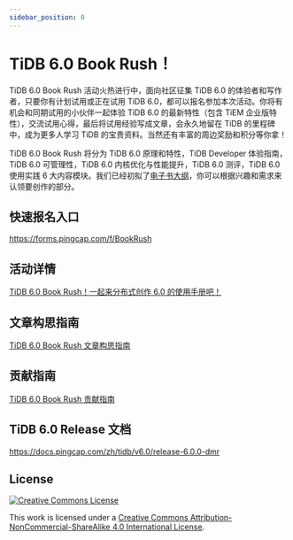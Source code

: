 ```yaml
---
sidebar_position: 0
---
```


# TiDB 6.0 Book Rush！

TiDB 6.0 Book Rush 活动火热进行中，面向社区征集 TiDB 6.0 的体验者和写作者，只要你有计划试用或正在试用 TiDB 6.0，都可以报名参加本次活动。你将有机会和同期试用的小伙伴一起体验 TiDB 6.0 的最新特性（包含 TiEM 企业版特性），交流试用心得，最后将试用经验写成文章，会永久地留在 TiDB 的里程碑中，成为更多人学习 TiDB 的宝贵资料。当然还有丰富的周边奖励和积分等你拿！

TiDB 6.0 Book Rush 将分为 TiDB 6.0 原理和特性，TiDB Developer 体验指南，TiDB 6.0 可管理性，TiDB 6.0 内核优化与性能提升，TiDB 6.0 测评，TiDB 6.0 使用实践 6 大内容模块。我们已经初拟了[电子书大纲](https://tidb.net/book/book-rush/)，你可以根据兴趣和需求来认领要创作的部分。

## 快速报名入口

https://forms.pingcap.com/f/BookRush

## 活动详情

[TiDB 6.0 Book Rush！一起来分布式创作 6.0 的使用手册吧！](7-event-guide/1-event-detail.md)

## 文章构思指南

[TiDB 6.0 Book Rush 文章构思指南](7-event-guide/2-article-guide.md)

## 贡献指南

[TiDB 6.0 Book Rush 贡献指南](7-event-guide/3-contribute-guide.md)

## TiDB 6.0 Release 文档

https://docs.pingcap.com/zh/tidb/v6.0/release-6.0.0-dmr

## License

[![Creative Commons License](https://i.creativecommons.org/l/by-nc-sa/4.0/88x31.png)](https://creativecommons.org/licenses/by-nc-sa/4.0/)

This work is licensed under a [Creative Commons Attribution-NonCommercial-ShareAlike 4.0 International License](https://creativecommons.org/licenses/by-nc-sa/4.0/).
